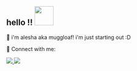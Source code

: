 ## hello !! <img height="50" src="https://media.tenor.com/8HaTOA3o0OoAAAAj/pixel-cat.gif"></img>

🌱 i'm alesha aka muggloaf! i'm just starting out :D  

<p align="left">🌸 Connect with me:</p>

<p align="left">
  <!-- LinkedIn -->
  <a href="https://www.linkedin.com/in/alesha-mulla-263827329/" target="_blank">
    <img src="https://img.shields.io/badge/LinkedIn-alesha--mulla-263827329-ffc0cb?style=for-the-badge&logo=linkedin&logoColor=white&labelColor=ffb6c1" />
  </a>
  
  <!-- Instagram -->
  <a href="https://instagram.com/alesha.gif" target="_blank">
    <img src="https://img.shields.io/badge/Instagram-@alesha.gif-ffc0cb?style=for-the-badge&logo=instagram&logoColor=white&labelColor=ffb6c1" />
  </a>
</p>
